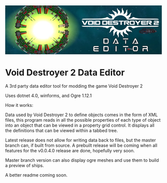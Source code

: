 ![](VoidDestroyer2DataEditor/splashscreenbanner.png)
# Void Destroyer 2 Data Editor
A 3rd party data editor tool for modding the game Void Destroyer 2

Uses dotnet 4.0, winforms, and Ogre 1.12.1

How it works:

Data used by Void Destroyer 2 to define objects comes in the form of XML files, 
this program reads in all the possible properties of each type of object into
an object that can be viewed in a property grid control. It displays all the 
definitions that can be viewed within a tabbed tree.

Latest release does not allow for writing data back to files, but the master 
branch can, if built from source. A prebuilt release will be coming when all
features for the v0.0.4.0 release are done, hopefully very soon.

Master branch version can also display ogre meshes and use them to build a 
preview of ships.

A better readme coming soon.
